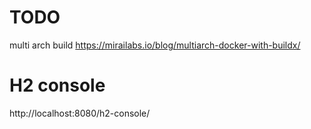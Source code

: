 # TODO
multi arch build
https://mirailabs.io/blog/multiarch-docker-with-buildx/ 
# H2 console
http://localhost:8080/h2-console/